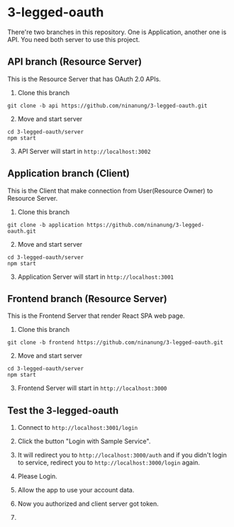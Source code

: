 # 3-legged-oauth  

There're two branches in this repository. One is Application, another one is API. You need both server to use this project.

## API branch (Resource Server)  

This is the Resource Server that has OAuth 2.0 APIs.

1. Clone this branch  
```
git clone -b api https://github.com/ninanung/3-legged-oauth.git
```

2. Move and start server  
```
cd 3-legged-oauth/server
npm start
```

3. API Server will start in `http://localhost:3002`  

## Application branch (Client)  

This is the Client that make connection from User(Resource Owner) to Resource Server.

1. Clone this branch  
```
git clone -b application https://github.com/ninanung/3-legged-oauth.git
```

2. Move and start server  
```
cd 3-legged-oauth/server
npm start
```

3. Application Server will start in `http://localhost:3001`  

## Frontend branch (Resource Server)  

This is the Frontend Server that render React SPA web page.

1. Clone this branch  
```
git clone -b frontend https://github.com/ninanung/3-legged-oauth.git
```

2. Move and start server  
```
cd 3-legged-oauth/server
npm start
```

3. Frontend Server will start in `http://localhost:3000`  

## Test the 3-legged-oauth  

1. Connect to `http://localhost:3001/login`  

2. Click the button "Login with Sample Service".  

3. It will redirect you to `http://localhost:3000/auth` and if you didn't login to service, redirect you to `http://localhost:3000/login` again.  

4. Please Login.  

5. Allow the app to use your account data.  

6. Now you authorized and client server got token.  

7.